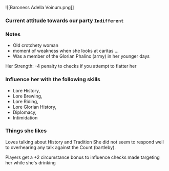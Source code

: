 
![[Baroness Adella Voinum.png]]

### Current attitude towards our party `Indifferent`

### Notes
- Old crotchety woman
- moment of weakness when she looks at caritas ... 
- Was a member of the Glorian Phalinx (army) in her younger days

Her Strength: -4 penalty to checks if you attempt to flatter her

### Influence her with the following skills
- Lore History, 
- Lore Brewing, 
- Lore Riding, 
- Lore Glorian History, 
- Diplomacy, 
- Intimidation
### Things she likes
Loves talking about History and Tradition
She did not seem to respond well to overhearing any talk against the Count (bartleby).

Players get a +2 circumstance bonus to influence checks made targeting her while she's drinking

